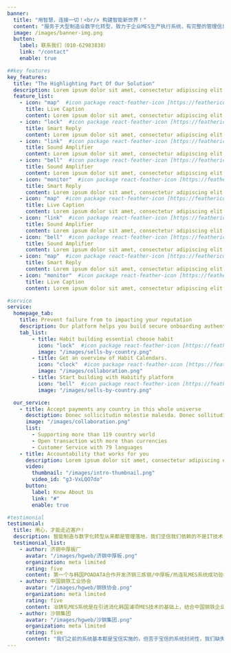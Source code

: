 ```yaml
---
banner:
  title: "用智慧，连接一切！<br/> 构建智能新世界！"
  content: "服务于大型制造业数字化转型，致力于企业MES生产执行系统，有完整的管理信息化与工业互联网方面的技术优势，通过将制造执行系统（MES）以及过程控制系统（DAS/LES）融合，并与工厂生产设备连接，实现“两化融合”，帮助传统制造企业升级为“智慧工厂”，实现制造向“智能制造”的数字化转型。"
  image: /images/banner-img.png
  button:
    label: 联系我们（010-62983838）
    link: "/contact"
    enable: true

##key features
key_features:
  title: "The Highlighting Part Of Our Solution"
  description: Lorem ipsum dolor sit amet, consectetur adipiscing elit. Morbi egestas Werat viverra id et aliquet. vulputate egestas sollicitudin.
  feature_list:
    - icon: "map"  #icon package react-feather-icon [https://feathericons.com/]
      title: Live Caption
      content: Lorem ipsum dolor sit amet, consectetur adipiscing elit.
    - icon: "lock"  #icon package react-feather-icon [https://feathericons.com/]
      title: Smart Reply
      content: Lorem ipsum dolor sit amet, consectetur adipiscing elit.
    - icon: "link"  #icon package react-feather-icon [https://feathericons.com/]
      title: Sound Amplifier
      content: Lorem ipsum dolor sit amet, consectetur adipiscing elit.
    - icon: "bell"  #icon package react-feather-icon [https://feathericons.com/]
      title: Sound Amplifier
      content: Lorem ipsum dolor sit amet, consectetur adipiscing elit.
    - icon: "monitor"  #icon package react-feather-icon [https://feathericons.com/]
      title: Smart Reply
      content: Lorem ipsum dolor sit amet, consectetur adipiscing elit.
    - icon: "map"  #icon package react-feather-icon [https://feathericons.com/]
      title: Live Caption
      content: Lorem ipsum dolor sit amet, consectetur adipiscing elit.
    - icon: "link"  #icon package react-feather-icon [https://feathericons.com/]
      title: Sound Amplifier
      content: Lorem ipsum dolor sit amet, consectetur adipiscing elit.
    - icon: "bell"  #icon package react-feather-icon [https://feathericons.com/]
      title: Sound Amplifier
      content: Lorem ipsum dolor sit amet, consectetur adipiscing elit.
    - icon: "map"  #icon package react-feather-icon [https://feathericons.com/]
      title: Smart Reply
      content: Lorem ipsum dolor sit amet, consectetur adipiscing elit.
    - icon: "monitor"  #icon package react-feather-icon [https://feathericons.com/]
      title: Live Caption
      content: Lorem ipsum dolor sit amet, consectetur adipiscing elit.

#service
service:
  homepage_tab:
    title: Prevent failure from to impacting your reputation
    description: Our platform helps you build secure onboarding authentication experiences that retain and engage your users. We build the infrastructure, you can.
    tab_list:
        - title: Habit building essential choose habit
          icon: "lock"  #icon package react-feather-icon [https://feathericons.com/]
          image: "/images/sells-by-country.png"
        - title: Get an overview of Habit Calendars.
          icon: "clock"  #icon package react-feather-icon [https://feathericons.com/]
          image: "/images/collaboration.png"
        - title: Start building with Habitify platform
          icon: "bell"  #icon package react-feather-icon [https://feathericons.com/]
          image: "/images/sells-by-country.png"

  our_service:
    - title: Accept payments any country in this whole universe
      desctiption: Donec sollicitudin molestie malesda. Donec sollitudin molestie malesuada. Mauris pellentesque nec, egestas non nisi. Cras ultricies ligula sed
      image: "/images/collaboration.png"
      list:
        - Supporting more than 119 country world
        - Open transaction with more than currencies
        - Customer Service with 79 languages
    - title: Accountability that works for you
      description: Lorem ipsum dolor sit amet, consectetur adipiscing elit. Morbi egestas Werat viverra id et aliquet. vulputate egestas sollicitudin.
      video:
        thumbnail: "/images/intro-thumbnail.png"
        video_id: "g3-VxLQO7do"
      button:
        label: Know About Us
        link: "#"
        enable: true

#testimonial
testimonial:
  title: 用心，才能走近客户!
  description: 智能制造与数字化转型从来都是管理落地，我们坚信我们依赖的不是IT技术，而是专业的行业知识沉淀，用心贴近用户，才能赢来口碑.
  testimonial_list:
    - author: 济钢中厚板厂
      avatar: "/images/hgweb/济钢中厚板.png"
      organization: meta limited
      rating: five
      content: 第一个与韩国POADATA合作开发济钢三炼钢/中厚板/热连轧MES系统成功验收后，得到济钢以及山东科技厅的高度好评。“以我们济钢中厚板厂为例，炼钢中厚板MES实施后，生产管理水平发生翻天覆地的变化，实施主要成果如下：1.产能效率大幅提升10~20%； 2.品种率由30%提升到80-95%；3.非计划品率由10%降到4%； 4.年创经济效益5000万以上；”
    - author: 中国钢铁工业协会
      avatar: "/images/hgweb/钢铁协会.png"
      organization: meta limited
      rating: five
      content: 冶铸轧MES系统是在引进消化韩国浦项MES技术的基础上，结合中国钢铁企业、有色企业国情，专为这些企业冶炼、铸造、轧制生产管理开发的管理信息系统产品。系统可以实现冶铸轧生产从订单接收、质量设计、要料设计、炉次/浇次/轧次作业计划、物流跟踪、库存管理，一直到发货质保的产销一体化全流程管理，技术水平世界先进.”
    - author: 沙钢集团
      avatar: "/images/hgweb/沙钢集团.png"
      organization: meta limited
      rating: five
      content: "我们之前的系统基本都是宝信实施的，但苦于宝信的系统封闭性，我们缺失了太多了自主性，因此我们开始和红河谷合作，引入了他们的开放性的MES平台，为我们后续的项目的实施立下了汗马功劳！经过多年的学习与积累，我们从沙钢独立出来成立了江苏沙钢高科信息技术有限公司." 
---
```

